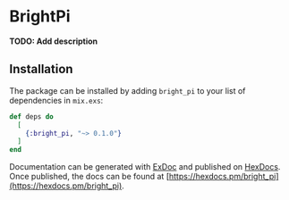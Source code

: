 # BrightPi

**TODO: Add description**

## Installation

The package can be installed
by adding `bright_pi` to your list of dependencies in `mix.exs`:

```elixir
def deps do
  [
    {:bright_pi, "~> 0.1.0"}
  ]
end
```

Documentation can be generated with [ExDoc](https://github.com/elixir-lang/ex_doc)
and published on [HexDocs](https://hexdocs.pm). Once published, the docs can
be found at [https://hexdocs.pm/bright_pi](https://hexdocs.pm/bright_pi).

